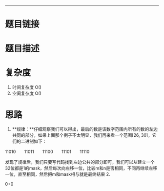 # 
# 
-----------
# 题目链接


# 题目描述


# 复杂度
1. 时间复杂度 O()
2. 空间复杂度 O()

# 思路
1. **规律：**仔细观察我们可以得出，最后的数是该数字范围内所有的数的左边共同的部分，如果上面那个例子不太明显，我们再来看一个范围[26, 30]，它们的二进制如下：

11010　　11011　　11100　　11101　　11110

发现了规律后，我们只要写代码找到左边公共的部分即可，我们可以从建立一个32位都是1的mask，然后每次向左移一位，比较m和n是否相同，不同再继续左移一位，直至相同，然后把m和mask相与就是最终结果
2. 

0+0